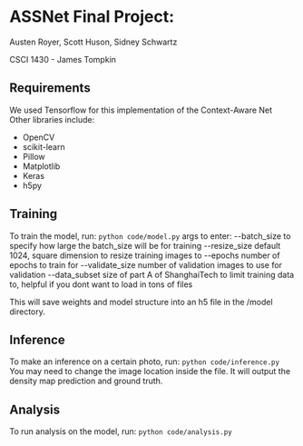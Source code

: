 # ASSNet Final Project:
Austen Royer, Scott Huson, Sidney Schwartz

CSCI 1430 - James Tompkin

## Requirements
We used Tensorflow for this implementation of the Context-Aware Net
Other libraries include:
 * OpenCV
 * scikit-learn
 * Pillow
 * Matplotlib
 * Keras
 * h5py

## Training
To train the model, run:
``` python code/model.py ```
args to enter:
--batch_size to specify how large the batch_size will be for training
--resize_size default 1024, square dimension to resize training images to
--epochs number of epochs to train for
--validate_size number of validation images to use for validation
--data_subset size of part A of ShanghaiTech to limit training data to, helpful if you dont want to load in tons of files

This will save weights and model structure into an h5 file in the /model directory. 

## Inference
To make an inference on a certain photo, run:
``` python code/inference.py ```
You may need to change the image location inside the file.
It will output the density map prediction and ground truth.

## Analysis
To run analysis on the model, run:
``` python code/analysis.py ```

